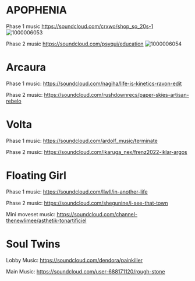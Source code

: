 

# APOPHENIA
Phase 1 music
https://soundcloud.com/crxwo/shop_so_20s-1
![1000006053](https://github.com/user-attachments/assets/1ee99db2-e496-4f5e-9fd5-47fc0e9f679f)

Phase 2 music
https://soundcloud.com/psyqui/education
![1000006054](https://github.com/user-attachments/assets/4e2b7360-b090-421d-aa52-6aff3d149eb4)

# Arcaura
Phase 1 music:
https://soundcloud.com/nagiha/life-is-kinetics-ravon-edit

Phase 2 music:
https://soundcloud.com/rushdownrecs/paper-skies-artisan-rebelo

# Volta
Phase 1 music:
https://soundcloud.com/ardolf_music/terminate

Phase 2 music:
https://soundcloud.com/ikaruga_nex/frenz2022-iklar-argos

# Floating Girl
Phase 1 music:
https://soundcloud.com/llwll/in-another-life

Phase 2 music:
https://soundcloud.com/shegunine/i-see-that-town

Mini moveset music:
https://soundcloud.com/channel-thenewlimee/asthetik-tonartificiel

# Soul Twins
Lobby Music: https://soundcloud.com/dendora/painkiller

Main Music:
https://soundcloud.com/user-688171120/rough-stone
